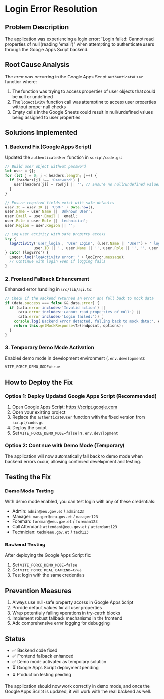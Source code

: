 # Login Error Resolution

## Problem Description
The application was experiencing a login error: "Login failed: Cannot read properties of null (reading 'email')" when attempting to authenticate users through the Google Apps Script backend.

## Root Cause Analysis
The error was occurring in the Google Apps Script `authenticateUser` function where:
1. The function was trying to access properties of user objects that could be null or undefined
2. The `logActivity` function call was attempting to access user properties without proper null checks
3. Empty cells in the Google Sheets could result in null/undefined values being assigned to user properties

## Solutions Implemented

### 1. Backend Fix (Google Apps Script)
Updated the `authenticateUser` function in `script/code.gs`:

```javascript
// Build user object without password
let user = {};
for (let j = 0; j < headers.length; j++) {
  if (headers[j] !== 'Password') {
    user[headers[j]] = row[j] || ''; // Ensure no null/undefined values
  }
}

// Ensure required fields exist with safe defaults
user.ID = user.ID || 'USR-' + Date.now();
user.Name = user.Name || 'Unknown User';
user.Email = user.Email || email;
user.Role = user.Role || 'technician';
user.Region = user.Region || '';

// Log user activity with safe property access
try {
  logActivity('user_login', 'User Login', (user.Name || 'User') + ' logged in', 
             user.ID || '', user.Name || '', user.Role || '', '', user.Region || '', '', false);
} catch (logError) {
  Logger.log('logActivity error: ' + logError.message);
  // Continue with login even if logging fails
}
```

### 2. Frontend Fallback Enhancement
Enhanced error handling in `src/lib/api.ts`:

```javascript
// Check if the backend returned an error and fall back to mock data
if (data.success === false && data.error) {
  if (data.error.includes('Invalid action') || 
      data.error.includes('Cannot read properties of null') ||
      data.error.includes('Login failed:')) {
    console.log('Backend error detected, falling back to mock data:', data.error);
    return this.getMockResponse<T>(endpoint, options);
  }
}
```

### 3. Temporary Demo Mode Activation
Enabled demo mode in development environment (`.env.development`):
```
VITE_FORCE_DEMO_MODE=true
```

## How to Deploy the Fix

### Option 1: Deploy Updated Google Apps Script (Recommended)
1. Open Google Apps Script: https://script.google.com
2. Open your existing project
3. Replace the `authenticateUser` function with the fixed version from `script/code.gs`
4. Deploy the script
5. Set `VITE_FORCE_DEMO_MODE=false` in `.env.development`

### Option 2: Continue with Demo Mode (Temporary)
The application will now automatically fall back to demo mode when backend errors occur, allowing continued development and testing.

## Testing the Fix

### Demo Mode Testing
With demo mode enabled, you can test login with any of these credentials:
- Admin: `admin@eeu.gov.et` / `admin123`
- Manager: `manager@eeu.gov.et` / `manager123`
- Foreman: `foreman@eeu.gov.et` / `foreman123`
- Call Attendant: `attendant@eeu.gov.et` / `attendant123`
- Technician: `tech@eeu.gov.et` / `tech123`

### Backend Testing
After deploying the Google Apps Script fix:
1. Set `VITE_FORCE_DEMO_MODE=false`
2. Set `VITE_FORCE_REAL_BACKEND=true`
3. Test login with the same credentials

## Prevention Measures
1. Always use null-safe property access in Google Apps Script
2. Provide default values for all user properties
3. Wrap potentially failing operations in try-catch blocks
4. Implement robust fallback mechanisms in the frontend
5. Add comprehensive error logging for debugging

## Status
- ✅ Backend code fixed
- ✅ Frontend fallback enhanced
- ✅ Demo mode activated as temporary solution
- ⏳ Google Apps Script deployment pending
- ⏳ Production testing pending

The application should now work correctly in demo mode, and once the Google Apps Script is updated, it will work with the real backend as well.